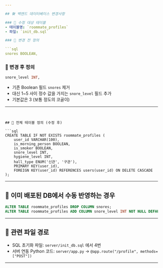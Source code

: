 ```yaml
---

## 🛠️ 백엔드 데이터베이스 변경사항

### 📌 수정 대상 테이블
- 테이블명: `roommate_profiles`
- 파일: `init_db.sql`

### 🧾 변경 전 정의

```sql
snores BOOLEAN,
```

### 🧾 변경 후 정의

```sql
snore_level INT,
```

- 기존 Boolean 필드 `snores` 제거
- 대신 1~5 사이 정수 값을 가지는 `snore_level` 필드 추가
- 기본값은 3 (보통 정도의 코골이)

---
```


## 💾 전체 테이블 정의 (수정 후)

```sql
CREATE TABLE IF NOT EXISTS roommate_profiles (
    user_id VARCHAR(100),
    is_morning_person BOOLEAN,
    is_smoker BOOLEAN,
    snore_level INT,
    hygiene_level INT,
    hall_type ENUM('신관', '구관'),
    PRIMARY KEY(user_id),
    FOREIGN KEY(user_id) REFERENCES users(user_id) ON DELETE CASCADE
);
```

---

## 🧪 이미 배포된 DB에서 수동 반영하는 경우

```sql
ALTER TABLE roommate_profiles DROP COLUMN snores;
ALTER TABLE roommate_profiles ADD COLUMN snore_level INT NOT NULL DEFAULT 3;
```

---

## 📁 관련 파일 경로

- SQL 초기화 파일: `server/init_db.sql` 에서 4번
- 서버 연동 Python 코드: `server/app.py` → `@app.route("/profile", methods=["POST"])`

---
